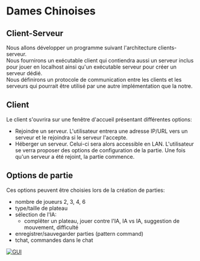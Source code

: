 # Dames Chinoises

## Client-Serveur
Nous allons développer un programme suivant l'architecture clients-serveur.  
Nous fournirons un exécutable client qui contiendra aussi un serveur inclus pour jouer en localhost ainsi qu'un exécutable serveur pour créer un serveur dédié.  
Nous définirons un protocole de communication entre les clients et les serveurs qui pourrait être utilisé par une autre implémentation que la notre.

## Client
Le client s'ouvrira sur une fenêtre d'accueil présentant différentes options:
- Rejoindre un serveur. L'utilisateur entrera une adresse IP/URL vers un serveur et le rejoindra si le serveur l'accepte.
- Héberger un serveur. Celui-ci sera alors accessible en LAN. L'utilisateur se verra proposer des options de configuration de la partie.
Une fois qu'un serveur a été rejoint, la partie commence.

## Options de partie
Ces options peuvent être choisies lors de la création de parties:
- nombre de joueurs 2, 3, 4, 6
- type/taille de plateau
- sélection de l'IA:
    * complêter un plateau, jouer contre l'IA, IA vs IA, suggestion de mouvement, difficulté
- enregistrer/sauvegarder parties (pattern command)
- tchat, commandes dans le chat

[![GUI](dessin.png)](GUI)
